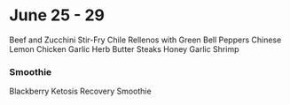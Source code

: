 # June 25 - 29
Beef and Zucchini Stir-Fry
Chile Rellenos with Green Bell Peppers
Chinese Lemon Chicken
Garlic Herb Butter Steaks
Honey Garlic Shrimp

### Smoothie
Blackberry Ketosis Recovery Smoothie
